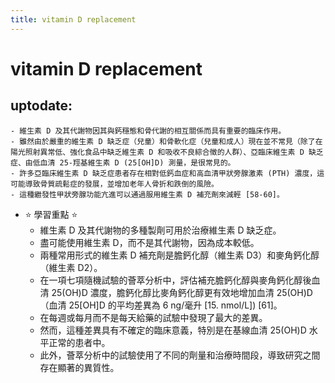 ```yaml
---
title: vitamin D replacement
---
```

# vitamin D replacement

## uptodate: 
	- 維生素 D 及其代謝物因其與鈣穩態和骨代謝的相互關係而具有重要的臨床作用。
	- 雖然由於嚴重的維生素 D 缺乏症（兒童）和骨軟化症（兒童和成人）現在並不常見（除了在陽光照射異常低、強化食品中缺乏維生素 D 和吸收不良綜合徵的人群）、亞臨床維生素 D 缺乏症、由低血清 25-羥基維生素 D (25[OH]D) 測量，是很常見的。
	- 許多亞臨床維生素 D 缺乏症患者存在相對低鈣血症和高血清甲狀旁腺激素 (PTH) 濃度，這可能導致骨質疏鬆症的發展，並增加老年人骨折和跌倒的風險。
	- 這種繼發性甲狀旁腺功能亢進可以通過服用維生素 D 補充劑來減輕 [58-60]。

- ⭐ 學習重點 ⭐
	- 維生素 D 及其代謝物的多種製劑可用於治療維生素 D 缺乏症。
	- 盡可能使用維生素 D，而不是其代謝物，因為成本較低。
	- 兩種常用形式的維生素 D 補充劑是膽鈣化醇（維生素 D3）和麥角鈣化醇（維生素 D2）。
	- 在一項七項隨機試驗的薈萃分析中，評估補充膽鈣化醇與麥角鈣化醇後血清 25(OH)D 濃度，膽鈣化醇比麥角鈣化醇更有效地增加血清 25(OH)D（血清 25[OH]D 的平均差異為 6 ng/毫升 [15. nmol/L]) [61]。
	- 在每週或每月而不是每天給藥的試驗中發現了最大的差異。
	- 然而，這種差異具有不確定的臨床意義，特別是在基線血清 25(OH)D 水平正常的患者中。
	- 此外，薈萃分析中的試驗使用了不同的劑量和治療時間段，導致研究之間存在顯著的異質性。
